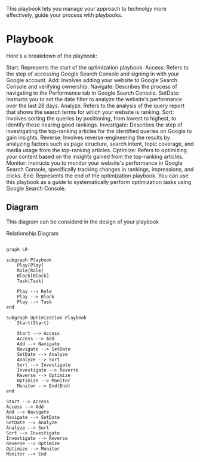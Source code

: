 This playbook lets you manage your approach to technolgy more effectively, guide your process with playbooks. 


# Playbook
Here's a breakdown of the playbook:

Start: Represents the start of the optimization playbook.
Access: Refers to the step of accessing Google Search Console and signing in with your Google account.
Add: Involves adding your website to Google Search Console and verifying ownership.
Navigate: Describes the process of navigating to the Performance tab in Google Search Console.
SetDate: Instructs you to set the date filter to analyze the website's performance over the last 28 days.
Analyze: Refers to the analysis of the query report that shows the search terms for which your website is ranking.
Sort: Involves sorting the queries by positioning, from lowest to highest, to identify those nearing good rankings.
Investigate: Describes the step of investigating the top-ranking articles for the identified queries on Google to gain insights.
Reverse: Involves reverse-engineering the results by analyzing factors such as page structure, search intent, topic coverage, and media usage from the top-ranking articles.
Optimize: Refers to optimizing your content based on the insights gained from the top-ranking articles.
Monitor: Instructs you to monitor your website's performance in Google Search Console, specifically tracking changes in rankings, impressions, and clicks.
End: Represents the end of the optimization playbook.
You can use this playbook as a guide to systematically perform optimization tasks using Google Search Console.

## Diagram

This diagram can be considerd in the design of your playbook

Relationship Diagram 
```mermaid

graph LR

subgraph Playbook
    Play[Play]
    Role[Role]
    Block[Block]
    Task[Task]

    Play --> Role
    Play --> Block
    Play --> Task
end

subgraph Optimization Playbook
    Start(Start)

    Start --> Access
    Access --> Add
    Add --> Navigate
    Navigate --> SetDate
    SetDate --> Analyze
    Analyze --> Sort
    Sort --> Investigate
    Investigate --> Reverse
    Reverse --> Optimize
    Optimize --> Monitor
    Monitor --> End(End)
end

Start --> Access
Access --> Add
Add --> Navigate
Navigate --> SetDate
SetDate --> Analyze
Analyze --> Sort
Sort --> Investigate
Investigate --> Reverse
Reverse --> Optimize
Optimize --> Monitor
Monitor --> End
```
